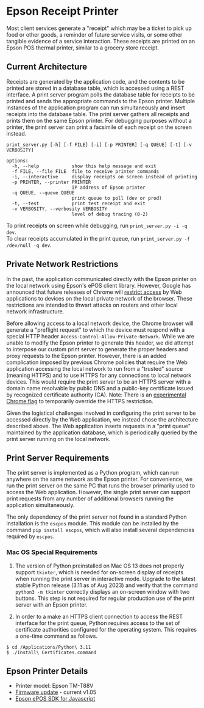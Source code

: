 # Epson Receipt Printer

Most client services generate a "receipt" which may be a ticket to pick up food or other goods,
a reminder of future service visits, or some other tangible evidence of a service interaction.
These receipts are printed on an Epson POS thermal printer, similar to a grocery store receipt.

## Current Architecture

Receipts are generated by the application code, and the contents to be printed are stored in a
database table, which is accessed using a REST interface. A print server program polls the
database table for receipts to be printed and sends the appropriate commands to the Epson printer.
Multiple instances of the application program can run simultaneously and insert receipts into
the database table. The print server gathers all receipts and prints them on the same Epson
printer. For debugging purposes without a printer, the print server can print a facsimile of
each receipt on the screen instead.

```
print_server.py [-h] [-f FILE] [-i] [-p PRINTER] [-q QUEUE] [-t] [-v VERBOSITY]

options:
  -h, --help            show this help message and exit
  -f FILE, --file FILE  file to receive printer commands
  -i, --interactive     display receipts on screen instead of printing
  -p PRINTER, --printer PRINTER
                        IP address of Epson printer
  -q QUEUE, --queue QUEUE
                        print queue to poll (dev or prod)
  -t, --test            print test receipt and exit
  -v VERBOSITY, --verbosity VERBOSITY
                        level of debug tracing (0-2)
```

To print receipts on screen while debugging, run `print_server.py -i -q dev`.  
To clear receipts accumulated in the print queue, run `print_server.py -f /dev/null -q dev`.

## Private Network Restrictions

In the past, the application communicated directly with the Epson printer on the local network using Epson's ePOS client library. However, Google has
announced that future releases of Chrome will [restrict access](https://developer.chrome.com/blog/private-network-access-update/) 
by Web applications to devices on the local private network of the browser. These restrictions are intended to thwart attacks on routers
and other local network infrastructure.

Before allowing access to a local network device, the Chrome browser will generate a "preflight request" to which the device must respond with a
special HTTP header `Access-Control-Allow-Private-Network`. While we are unable to modify the Epson printer to generate this header, we did
attempt to interpose our custom print server to generate the proper headers and proxy requests to the Epson printer. However, there is an added
complication imposed by previous Chrome policies that require the Web application accessing the local network to run from a "trusted" source
(meaning HTTPS) and to use HTTPS for any connections to local network devices. This would require the print server to be an HTTPS server with
a domain name resolvable by public DNS and a public-key certificate issued by recognized certificate authority (CA). Note: There is an 
[experimental Chrome flag](chrome://flags/#unsafely-treat-insecure-origin-as-secure) to temporarily override the HTTPS restriction.

Given the logistical challenges involved in configuring the print server to be accessed directly by the Web application, we instead chose
the architecture described above. The Web application inserts requests in a "print queue" maintained by the application database, which is
periodically queried by the print server running on the local network.

## Print Server Requirements

The print server is implemented as a Python program, which can run anywhere on the same network as the Epson printer. For convenience, we run
the print server on the same PC that runs the browser primarily used to access the Web application. However, the single print server can
support print requests from any number of additional browsers running the application simultaneously.

The only dependency of the print server not found in a standard Python installation is the `escpos` module. This module can be installed by the 
command `pip install escpos`, which will also install several dependencies required by `escpos`.

### Mac OS Special Requirements

1. The version of Python preinstalled on Mac OS 13 does not properly support `tkinter`, which is needed for on-screen display
of receipts when running the print server in interactive mode. Upgrade to the latest stable Python release (3.11 as of Aug 2023)
and verify that the command `python3 -m tkinter` correctly displays an on-screen window with two buttons. This step is not required
for regular production use of the print server with an Epson printer.

2. In order to a make an HTTPS client connection to access the REST interface for the print queue, Python requires access to the
set of certificate authorities configured for the operating system. This requires a one-time command as follows.
```
$ cd /Applications/Python\ 3.11
$ ./Install\ Certificates.command
```

## Epson Printer Details

- Printer model: Epson TM-T88V
- [Firmware update](https://files.support.epson.com/pdf/pos/bulk/ub-r04-firmware_update_instructions.pdf) - current v1.05
- [Epson ePOS SDK for Javascript](https://download.epson-biz.com/modules/pos/index.php?page=single_soft&cid=7293&scat=57&pcat=52)
